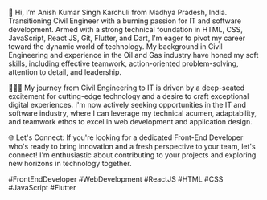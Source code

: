   👋 Hi, I’m Anish Kumar Singh Karchuli from Madhya Pradesh, India. Transitioning Civil Engineer with a burning passion for IT and software development. Armed with a strong technical foundation in HTML, CSS, JavaScript, React JS, Git, Flutter, and Dart, I'm eager to pivot my career toward the dynamic world of technology. My background in Civil Engineering and experience in the Oil and Gas industry have honed my soft skills, including effective teamwork, action-oriented problem-solving, attention to detail, and leadership.

  👷‍♂️📱 My journey from Civil Engineering to IT is driven by a deep-seated excitement for cutting-edge technology and a desire to craft exceptional digital experiences. I'm now actively seeking opportunities in the IT and software industry, where I can leverage my technical acumen, adaptability, and teamwork ethos to excel in web development and application design.

  🌐 Let's Connect:
   If you're looking for a dedicated Front-End Developer who's ready to bring innovation and a fresh perspective to your team, let's connect! I'm enthusiastic about contributing to your projects and exploring new horizons in technology together.

   #FrontEndDeveloper #WebDevelopment #ReactJS #HTML #CSS #JavaScript #Flutter

  <!---
  - 👀 I’m interested in ...
  - 🌱 I’m currently learning ...
  - 💞️ I’m looking to collaborate on ...
  - 📫 How to reach me ...
  --->

  <!---
 AnishKarchuli/AnishKarchuli is a ✨ special ✨ repository because its `README.md` (this file) appears on your GitHub profile.
 You can click the Preview link to take a look at your changes.
 --->
